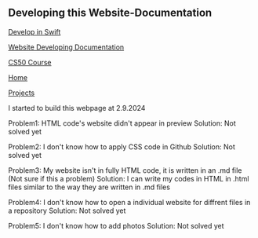 <h2>Developing this Website-Documentation</h2>
   <a href="https://github.com/fahirataalaca/fahirataalaca.github.io/blob/main/DEVELOP.md"> Develop in Swift </a>
  <p></p>
   <a href="https://github.com/fahirataalaca/fahirataalaca.github.io/edit/main/Document.md"> Website Developing Documentation </a>
    <p></p>
   <a href="https://github.com/fahirataalaca/fahirataalaca.github.io/blob/main/CS50-Course.md"> CS50 Course </a>
    <p></p>
   <a href="https://fahirataalaca.github.io/"> Home </a>
    <p></p>
   <a href="https://github.com/fahirataalaca/fahirataalaca.github.io/blob/main/Projects.md"> Projects </a>
<p></p>
<l1>
  I started to build this webpage at 2.9.2024
  <p></p>
  Problem1: HTML code's website didn't appear in preview
  Solution: Not solved yet
 <p></p>
  Problem2: I don't know how to apply CSS code in Github
  Solution: Not solved yet
 <p></p>
  Problem3: My website isn't in fully HTML code, it is written in an .md file (Not sure if this a problem)
  Solution: I can write my codes in HTML in .html files similar to the way they are written in .md files
 <p></p>
  Problem4: I don't know how to open a individual website for diffrent files in a repository
  Solution: Not solved yet
 <p></p>
  Problem5: I don't know how to add photos 
  Solution: Not solved yet










</l1>
